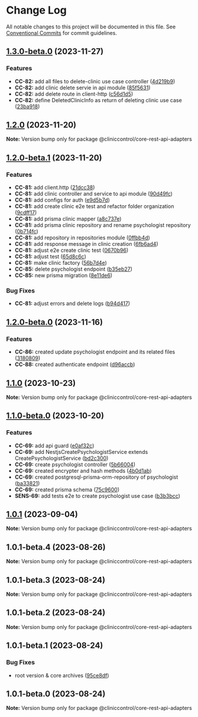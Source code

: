 # Change Log

All notable changes to this project will be documented in this file.
See [Conventional Commits](https://conventionalcommits.org) for commit guidelines.

## [1.3.0-beta.0](https://github.com/ItaloRAmaral/cliniccontrol/compare/@cliniccontrol/core-rest-api-adapters@1.2.0...@cliniccontrol/core-rest-api-adapters@1.3.0-beta.0) (2023-11-27)

### Features

- **CC-82:** add all files to delete-clinic use case controller ([4d219b9](https://github.com/ItaloRAmaral/cliniccontrol/commit/4d219b92e9925daff41a46fec1da08fbb232b84c))
- **CC-82:** add clinic delete servie in api module ([85f5631](https://github.com/ItaloRAmaral/cliniccontrol/commit/85f5631eeb1544faf59bbb0f33a4342c22d632e4))
- **CC-82:** add delete route in client-http ([c56d1d5](https://github.com/ItaloRAmaral/cliniccontrol/commit/c56d1d59bdc1275d00c79e4cf34ca117198bef7a))
- **CC-82:** define DeletedClinicInfo as return of deleting clinic use case ([23ba918](https://github.com/ItaloRAmaral/cliniccontrol/commit/23ba918e4c66616592b95d53b5c5083e28e0e469))

## [1.2.0](https://github.com/ItaloRAmaral/cliniccontrol/compare/@cliniccontrol/core-rest-api-adapters@1.2.0-beta.1...@cliniccontrol/core-rest-api-adapters@1.2.0) (2023-11-20)

**Note:** Version bump only for package @cliniccontrol/core-rest-api-adapters

## [1.2.0-beta.1](https://github.com/ItaloRAmaral/cliniccontrol/compare/@cliniccontrol/core-rest-api-adapters@1.2.0-beta.0...@cliniccontrol/core-rest-api-adapters@1.2.0-beta.1) (2023-11-20)

### Features

- **CC-81:** add client.http ([21dcc38](https://github.com/ItaloRAmaral/cliniccontrol/commit/21dcc38a922287daff4dd6909aa7395b7eb830c6))
- **CC-81:** add clinic controller and service to api module ([90d49fc](https://github.com/ItaloRAmaral/cliniccontrol/commit/90d49fc17db61f080c42f5425ef6892207f14c7f))
- **CC-81:** add configs for auth ([e9d5b7d](https://github.com/ItaloRAmaral/cliniccontrol/commit/e9d5b7d951db1cbdd4763289633ad82b8b92c975))
- **CC-81:** add create clinic e2e test and refactor folder organization ([9cdff17](https://github.com/ItaloRAmaral/cliniccontrol/commit/9cdff17ae465b422cceb7341b6f1e7c0a3fe553b))
- **CC-81:** add prisma clinic mapper ([a8c737e](https://github.com/ItaloRAmaral/cliniccontrol/commit/a8c737e8dfa3a79cf46cf47e76f9e9360fac3937))
- **CC-81:** add prisma clinic repository and rename psychologist repository ([0b714fc](https://github.com/ItaloRAmaral/cliniccontrol/commit/0b714fc854d630754c53c328fe957c123d4b2fcb))
- **CC-81:** add repository in repositories module ([0ffbb4d](https://github.com/ItaloRAmaral/cliniccontrol/commit/0ffbb4d833f5467bb7977fb7ffa251a2e7d3cac5))
- **CC-81:** add response message in clinic creation ([6fb6ad4](https://github.com/ItaloRAmaral/cliniccontrol/commit/6fb6ad4a791583cc39dab42c0aed086a152c6003))
- **CC-81:** adjust e2e create clinic test ([0670b96](https://github.com/ItaloRAmaral/cliniccontrol/commit/0670b961156e79e982ef6ec21c936081221409d7))
- **CC-81:** adjust test ([65d8c6c](https://github.com/ItaloRAmaral/cliniccontrol/commit/65d8c6cf198c4512cfe206cfd7ff6a84aaf5684a))
- **CC-81:** make clinic factory ([56b7d4e](https://github.com/ItaloRAmaral/cliniccontrol/commit/56b7d4e54e8afb6b7864071f8c9acd865e69d4e3))
- **CC-85:** delete psychologist endpoint ([b35eb27](https://github.com/ItaloRAmaral/cliniccontrol/commit/b35eb2712cffadbb5e96d6a4fce1baf113024a38))
- **CC-85:** new prisma migration ([8e11de6](https://github.com/ItaloRAmaral/cliniccontrol/commit/8e11de62c8b29f50d2cc9bdc62a21d9616d05670))

### Bug Fixes

- **CC-81:** adjust errors and delete logs ([b94d417](https://github.com/ItaloRAmaral/cliniccontrol/commit/b94d41750e9b2036e7c4143fc5ac881119838430))

## [1.2.0-beta.0](https://github.com/ItaloRAmaral/cliniccontrol/compare/@cliniccontrol/core-rest-api-adapters@1.1.0...@cliniccontrol/core-rest-api-adapters@1.2.0-beta.0) (2023-11-16)

### Features

- **CC-86:** created update psychologist endpoint and its related files ([3180809](https://github.com/ItaloRAmaral/cliniccontrol/commit/318080996c072843398e43ba5adb2d57e76f185f))
- **CC-88:** created authenticate endpoint ([d96accb](https://github.com/ItaloRAmaral/cliniccontrol/commit/d96accba6db3c349648a1081788e18ea344b77b4))

## [1.1.0](https://github.com/ItaloRAmaral/cliniccontrol/compare/@cliniccontrol/core-rest-api-adapters@1.1.0-beta.0...@cliniccontrol/core-rest-api-adapters@1.1.0) (2023-10-23)

**Note:** Version bump only for package @cliniccontrol/core-rest-api-adapters

## [1.1.0-beta.0](https://github.com/ItaloRAmaral/cliniccontrol/compare/@cliniccontrol/core-rest-api-adapters@1.0.1...@cliniccontrol/core-rest-api-adapters@1.1.0-beta.0) (2023-10-20)

### Features

- **CC-69:** add api guard ([e0af32c](https://github.com/ItaloRAmaral/cliniccontrol/commit/e0af32c2e4b875cff4f51d579686a2a7a953419a))
- **CC-69:** add NestjsCreatePsychologistService extends CreatePsychologistService ([bd2c300](https://github.com/ItaloRAmaral/cliniccontrol/commit/bd2c300e0193059b7a7c580e6b893c7bc74380f6))
- **CC-69:** create psychologist controller ([5b66004](https://github.com/ItaloRAmaral/cliniccontrol/commit/5b66004c8b42e6b3ee4a9373232ce74d37a4ba4c))
- **CC-69:** created encrypter and hash methods ([4b0d1ab](https://github.com/ItaloRAmaral/cliniccontrol/commit/4b0d1ab6a55409ff0edd2734f84e3f3c98b6515e))
- **CC-69:** created postgresql-prisma-orm-repository of psychologist ([ba33821](https://github.com/ItaloRAmaral/cliniccontrol/commit/ba33821a51d908b084de62d70a3f0c90ac48dffc))
- **CC-69:** created prisma schema ([75c9600](https://github.com/ItaloRAmaral/cliniccontrol/commit/75c9600ca77b46e6141d0219aeed879151a481be))
- **SENS-69:** add tests e2e to create psychologist use case ([b3b3bcc](https://github.com/ItaloRAmaral/cliniccontrol/commit/b3b3bcc39d000d5f541d1498c077005bac8be7c7))

## [1.0.1](https://github.com/ItaloRAmaral/cliniccontrol/compare/@cliniccontrol/core-rest-api-adapters@1.0.1-beta.4...@cliniccontrol/core-rest-api-adapters@1.0.1) (2023-09-04)

**Note:** Version bump only for package @cliniccontrol/core-rest-api-adapters

## 1.0.1-beta.4 (2023-08-26)

**Note:** Version bump only for package @cliniccontrol/core-rest-api-adapters

## 1.0.1-beta.3 (2023-08-24)

**Note:** Version bump only for package @cliniccontrol/core-rest-api-adapters

## 1.0.1-beta.2 (2023-08-24)

**Note:** Version bump only for package @cliniccontrol/core-rest-api-adapters

## 1.0.1-beta.1 (2023-08-24)

### Bug Fixes

- root version & core archives ([95ce8df](https://github.com/ItaloRAmaral/cliniccontrol/commit/95ce8df59c50c20cec708207075cb638c562c75e))

## 1.0.1-beta.0 (2023-08-24)

**Note:** Version bump only for package @cliniccontrol/core-rest-api-adapters
